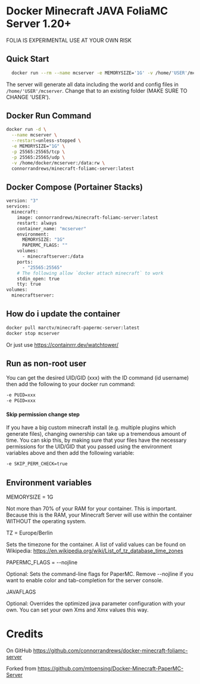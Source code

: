 
# Docker Minecraft JAVA FoliaMC Server 1.20+

FOLIA IS EXPERIMENTAL USE AT YOUR OWN RISK





## Quick Start


```bash
  docker run --rm --name mcserver -e MEMORYSIZE='1G' -v /home/'USER'/mcserver:/data:rw -p 25565:25565 -i connorrandrews/minecraft-foliamc-server:latest
```
The server will generate all data including the world and config files in ```/home/'USER'/mcserver```. Change that to an existing folder (MAKE SURE TO CHANGE 'USER').

## Docker Run Command


```bash
docker run -d \
  --name mcserver \
  --restart=unless-stopped \
  -e MEMORYSIZE="1G" \
  -p 25565:25565/tcp \
  -p 25565:25565/udp \
  -v /home/docker/mcserver:/data:rw \
  connorrandrews/minecraft-foliamc-server:latest
```

## Docker Compose (Portainer Stacks)

```bash
version: "3"
services:
  minecraft:
    image: connorrandrews/minecraft-foliamc-server:latest
    restart: always
    container_name: "mcserver"
    environment:
      MEMORYSIZE: "1G"
      PAPERMC_FLAGS: ""
    volumes:
      - minecraftserver:/data
    ports:
      - "25565:25565"
    # The following allow `docker attach minecraft` to work
    stdin_open: true
    tty: true
volumes:
  minecraftserver:
```

## How do i update the container


```bash
docker pull marctv/minecraft-papermc-server:latest
docker stop mcserver
```

Or just use https://containrrr.dev/watchtower/

## Run as non-root user

You can get the desired UID/GID (xxx) with the ID command (id username) then add the following to your docker run command:

```bash
-e PUID=xxx
-e PGID=xxx
```

#### Skip permission change step

If you have a big custom minecraft install (e.g. multiple plugins which generate files), changing ownership can take up a tremendous amount of time. You can skip this, by making sure that your files have the necessary permissions for the UID/GID that you passed using the environment variables above and then add the following variable:

```bash
-e SKIP_PERM_CHECK=true
```

## Environment variables

MEMORYSIZE = 1G

Not more than 70% of your RAM for your container. This is important. Because this is the RAM, your Minecraft Server will use within the container WITHOUT the operating system.

TZ = Europe/Berlin

Sets the timezone for the container. A list of valid values can be found on Wikipedia: https://en.wikipedia.org/wiki/List_of_tz_database_time_zones

PAPERMC_FLAGS = --nojline

Optional: Sets the command-line flags for PaperMC. Remove --nojline if you want to enable color and tab-completion for the server console.

JAVAFLAGS

Optional: Overrides the optimized java parameter configuration with your own. You can set your own Xms and Xmx values this way.

# Credits

On GitHub https://github.com/connorrandrews/docker-minecraft-foliamc-server

Forked from https://github.com/mtoensing/Docker-Minecraft-PaperMC-Server



    
